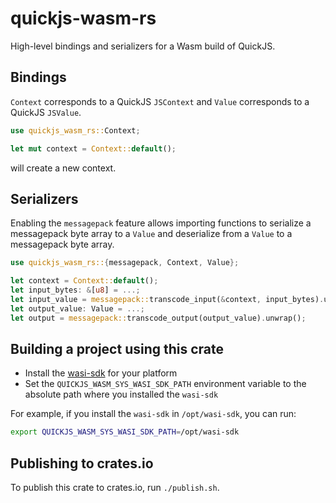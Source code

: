 # quickjs-wasm-rs

High-level bindings and serializers for a Wasm build of QuickJS.

## Bindings

`Context` corresponds to a QuickJS `JSContext` and `Value` corresponds to a QuickJS `JSValue`.

```rust
use quickjs_wasm_rs::Context;

let mut context = Context::default();
```

will create a new context.

## Serializers

Enabling the `messagepack` feature allows importing functions to serialize a messagepack byte array to a `Value` and deserialize from a `Value` to a messagepack byte array.

```rust
use quickjs_wasm_rs::{messagepack, Context, Value};

let context = Context::default();
let input_bytes: &[u8] = ...;
let input_value = messagepack::transcode_input(&context, input_bytes).unwrap();
let output_value: Value = ...;
let output = messagepack::transcode_output(output_value).unwrap();
```

## Building a project using this crate

- Install the [wasi-sdk](https://github.com/WebAssembly/wasi-sdk#install) for your platform
- Set the `QUICKJS_WASM_SYS_WASI_SDK_PATH` environment variable to the absolute path where you installed the `wasi-sdk`

For example, if you install the `wasi-sdk` in `/opt/wasi-sdk`, you can run:
```bash
export QUICKJS_WASM_SYS_WASI_SDK_PATH=/opt/wasi-sdk
```

## Publishing to crates.io

To publish this crate to crates.io, run `./publish.sh`.
